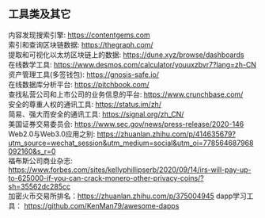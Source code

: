 ## 工具类及其它
内容发现搜索引擎:  https://contentgems.com     
索引和查询区块链数据:  https://thegraph.com/  
提取和可视化以太坊区块链上的数据:  https://dune.xyz/browse/dashboards   
在线数学工具:  https://www.desmos.com/calculator/youuxzbvr7?lang=zh-CN  
资产管理工具(多签钱包):  https://gnosis-safe.io/  
在线数据库分析平台: https://pitchbook.com/  
查找私营公司和上市公司的业务信息的平台:  https://www.crunchbase.com/   
安全的尊重人权的通讯工具: https://status.im/zh/  
简易、强大而安全的通讯工具:  https://signal.org/zh_CN/  
美国证券交易委员会: https://www.sec.gov/news/press-release/2020-146   
Web2.0与Web3.0应用之别:  https://zhuanlan.zhihu.com/p/414635679?utm_source=wechat_session&utm_medium=social&utm_oi=778564687968092160&s_r=0   
福布斯公司商业杂志:  https://www.forbes.com/sites/kellyphillipserb/2020/09/14/irs-will-pay-up-to-625000-if-you-can-crack-monero-other-privacy-coins/?sh=35562dc285cc   
加密火币交易所排名：https://zhuanlan.zhihu.com/p/375004945
dapp学习工具： https://github.com/KenMan79/awesome-dapps

